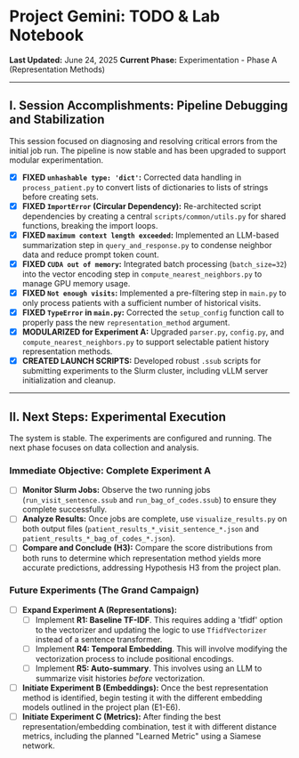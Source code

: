 # Project Gemini: TODO & Lab Notebook

**Last Updated:** June 24, 2025
**Current Phase:** Experimentation - Phase A (Representation Methods)

---

## I. Session Accomplishments: Pipeline Debugging and Stabilization

This session focused on diagnosing and resolving critical errors from the initial job run. The pipeline is now stable and has been upgraded to support modular experimentation.

- [x] **FIXED `unhashable type: 'dict'`:** Corrected data handling in `process_patient.py` to convert lists of dictionaries to lists of strings before creating sets.
- [x] **FIXED `ImportError` (Circular Dependency):** Re-architected script dependencies by creating a central `scripts/common/utils.py` for shared functions, breaking the import loops.
- [x] **FIXED `maximum context length exceeded`:** Implemented an LLM-based summarization step in `query_and_response.py` to condense neighbor data and reduce prompt token count.
- [x] **FIXED `CUDA out of memory`:** Integrated batch processing (`batch_size=32`) into the vector encoding step in `compute_nearest_neighbors.py` to manage GPU memory usage.
- [x] **FIXED `Not enough visits`:** Implemented a pre-filtering step in `main.py` to only process patients with a sufficient number of historical visits.
- [x] **FIXED `TypeError` in `main.py`:** Corrected the `setup_config` function call to properly pass the new `representation_method` argument.
- [x] **MODULARIZED for Experiment A:** Upgraded `parser.py`, `config.py`, and `compute_nearest_neighbors.py` to support selectable patient history representation methods.
- [x] **CREATED LAUNCH SCRIPTS:** Developed robust `.ssub` scripts for submitting experiments to the Slurm cluster, including vLLM server initialization and cleanup.

---

## II. Next Steps: Experimental Execution

The system is stable. The experiments are configured and running. The next phase focuses on data collection and analysis.

### Immediate Objective: Complete Experiment A

- [ ] **Monitor Slurm Jobs:** Observe the two running jobs (`run_visit_sentence.ssub` and `run_bag_of_codes.ssub`) to ensure they complete successfully.
- [ ] **Analyze Results:** Once jobs are complete, use `visualize_results.py` on both output files (`patient_results_*_visit_sentence_*.json` and `patient_results_*_bag_of_codes_*.json`).
- [ ] **Compare and Conclude (H3):** Compare the score distributions from both runs to determine which representation method yields more accurate predictions, addressing Hypothesis H3 from the project plan.

### Future Experiments (The Grand Campaign)

- [ ] **Expand Experiment A (Representations):**
  - [ ] Implement **R1: Baseline TF-IDF**. This requires adding a 'tfidf' option to the vectorizer and updating the logic to use `TfidfVectorizer` instead of a sentence transformer.
  - [ ] Implement **R4: Temporal Embedding**. This will involve modifying the vectorization process to include positional encodings.
  - [ ] Implement **R5: Auto-summary**. This involves using an LLM to summarize visit histories *before* vectorization.
- [ ] **Initiate Experiment B (Embeddings):** Once the best representation method is identified, begin testing it with the different embedding models outlined in the project plan (E1-E6).
- [ ] **Initiate Experiment C (Metrics):** After finding the best representation/embedding combination, test it with different distance metrics, including the planned "Learned Metric" using a Siamese network.
